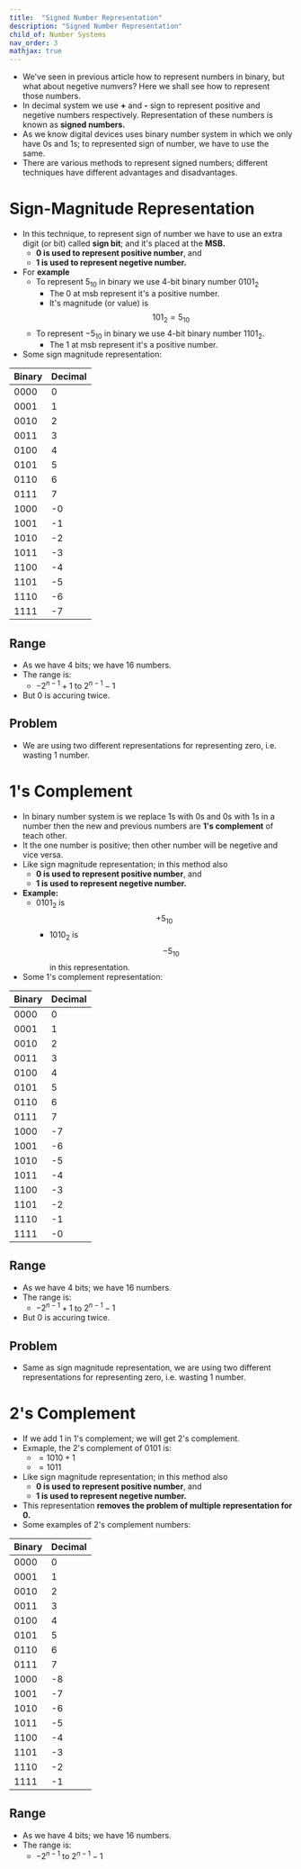 ```yaml
---
title:  "Signed Number Representation"
description: "Signed Number Representation"
child_of: Number Systems
nav_order: 3
mathjax: true
---
```


- We've seen in previous article how to represent numbers in binary, but what about negetive numvers? Here we shall see how to represent those numbers.
- In decimal system we use **+** and **-** sign to represent positive and negetive numbers respectively. Representation of these numbers is known as **signed numbers.**
- As we know digital devices uses binary number system in which we only have 0s and 1s; to represented sign of number, we have to use the same.
- There are various methods to represent signed numbers; different techniques have different advantages and disadvantages.

# Sign-Magnitude Representation

- In this technique, to represent sign of number we have to use an extra digit (or bit) called **sign bit**; and it's placed at the **MSB.**
    - **0 is used to represent positive number**, and
    - **1 is used to represent negetive number.**
- For **example**
    - To represent $5_{10}$ in binary we use 4-bit binary number $0101_2$
        - The 0 at msb represent it's a positive number.
        - It's magnitude (or value) is $$101_2 = 5_{10}$$
    - To represent $-5_{10}$ in binary we use 4-bit binary number $1101_2$.
        - The 1 at msb represent it's a positive number.
- Some sign magnitude representation:

| Binary | Decimal |
|--------|---------|
| 0000 | 0 |
| 0001 | 1 |
| 0010 | 2 |
| 0011 | 3 |
| 0100 | 4 |
| 0101 | 5 |
| 0110 | 6 |
| 0111 | 7 |
| 1000 | -0 |
| 1001 | -1 |
| 1010 | -2 |
| 1011 | -3 |
| 1100 | -4 |
| 1101 | -5 |
| 1110 | -6 |
| 1111 | -7 |

## Range

- As we have 4 bits; we have 16 numbers.
- The range is:
    - $-2^{n-1} + 1$ to $2^{n-1} - 1$
- But 0 is accuring twice.

## Problem

- We are using two different representations for representing zero, i.e. wasting 1 number.

# 1's Complement

- In binary number system is we replace 1s with 0s and 0s with 1s in a number then the new and previous numbers are **1's complement** of teach other.
- It the one number is positive; then other number will be negetive and vice versa.
- Like sign magnitude representation; in this method also
    - **0 is used to represent positive number**, and
    - **1 is used to represent negetive number.**
- **Example:**
    - $0101_2$ is $$+5_{10}$$
        - $1010_2$ is $$-5_{10}$$ in this representation.
- Some 1's complement representation:

| Binary | Decimal |
|--------|---------|
| 0000 | 0 |
| 0001 | 1 |
| 0010 | 2 |
| 0011 | 3 |
| 0100 | 4 |
| 0101 | 5 |
| 0110 | 6 |
| 0111 | 7 |
| 1000 | -7 |
| 1001 | -6 |
| 1010 | -5 |
| 1011 | -4 |
| 1100 | -3 |
| 1101 | -2 |
| 1110 | -1 |
| 1111 | -0 |

## Range

- As we have 4 bits; we have 16 numbers.
- The range is:
    - $-2^{n-1} + 1$ to $2^{n-1} - 1$
- But 0 is accuring twice.

## Problem

- Same as sign magnitude representation, we are using two different representations for representing zero, i.e. wasting 1 number.

# 2's Complement

- If we add 1 in 1's complement; we will get 2's complement.
- Exmaple, the 2's complement of $0101$ is:
    - $= 1010 + 1$
    - $= 1011$
- Like sign magnitude representation; in this method also
    - **0 is used to represent positive number**, and
    - **1 is used to represent negetive number.**
- This representation **removes the problem of multiple representation for 0.**
- Some examples of 2's complement numbers:

| Binary | Decimal |
|--------|---------|
| 0000 | 0 |
| 0001 | 1 |
| 0010 | 2 |
| 0011 | 3 |
| 0100 | 4 |
| 0101 | 5 |
| 0110 | 6 |
| 0111 | 7 |
| 1000 | -8 |
| 1001 | -7 |
| 1010 | -6 |
| 1011 | -5 |
| 1100 | -4 |
| 1101 | -3 |
| 1110 | -2 |
| 1111 | -1 |

## Range

- As we have 4 bits; we have 16 numbers.
- The range is:
    - $-2^{n-1}$ to $2^{n-1} - 1$
